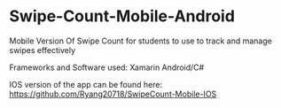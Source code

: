# Swipe-Count-Mobile-Android
Mobile Version Of Swipe Count for students to use to track and manage swipes effectively

Frameworks and Software used: Xamarin Android/C#


IOS version of the app can be found here: https://github.com/Ryang20718/SwipeCount-Mobile-IOS
